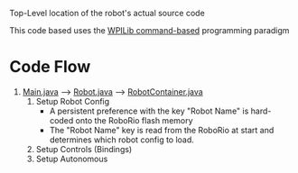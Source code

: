 Top-Level location of the robot's actual source code

This code based uses the [WPILib command-based](https://docs.wpilib.org/en/stable/docs/software/commandbased/index.html) programming paradigm

# Code Flow
1. [Main.java](Main.java) --> [Robot.java](Robot.java) --> [RobotContainer.java](RobotContainer.java)
   1. Setup Robot Config
      * A persistent preference with the key "Robot Name" is hard-coded onto the RoboRio flash memory
      * The "Robot Name" key is read from the RoboRio at start and determines which robot config to load.
   1. Setup Controls (Bindings)
   1. Setup Autonomous
